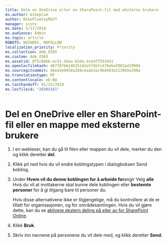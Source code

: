 ```yaml
---
title: Dele en OneDrive eller en SharePoint-fil med eksterne brukere
ms.author: mikeplum
author: MikePlumleyMSFT
manager: scotv
ms.date: 5/17/2018
ms.audience: Admin
ms.topic: article
ROBOTS: NOINDEX, NOFOLLOW
localization_priority: Priority
ms.collection: Adm_O365
ms.custom: Adm_O365
ms.assetid: 8f5c866b-ec51-45ea-b2da-4ce4ff551041
ms.openlocfilehash: 46778fb6146251d1e5f5bfc476ebaf882ad19904
ms.sourcegitcommit: d6ea5e9458a2b8ceaab3ac4bd483e1130b9a398a
ms.translationtype: MT
ms.contentlocale: nb-NO
ms.lasthandoff: 01/15/2019
ms.locfileid: "28303161"
---
```

# <a name="share-a-onedrive-or-sharepoint-file-or-folder-with-external-users"></a>Del en OneDrive eller en SharePoint-fil eller en mappe med eksterne brukere

1. I en webleser, kan du gå til filen eller mappen du vil dele, merker du den og klikk deretter **del**.
    
2. Klikk pil ned hvis du vil endre koblingstypen i dialogboksen Send kobling.
    
3. Under **Hvem vil du denne koblingen for å arbeide for**angir Velg **alle** Hvis du vil at mottakerne skal kunne dele koblingen eller **bestemte personer** for å gi tilgang bare til personer du. 
    
    Hvis disse alternativene ikke er tilgjengelige, må du kontrollere at de er tillatt for organisasjonen, og for områdesamlingen. Hvis du vil gjøre dette, kan du se [aktivere ekstern deling på eller av for SharePoint Online](https://go.microsoft.com/fwlink/?linkid=866426).
    
4. Klikk **Bruk**.
    
5. Skriv inn navnene på personene du vil dele med, og klikk deretter **Send**.
    

